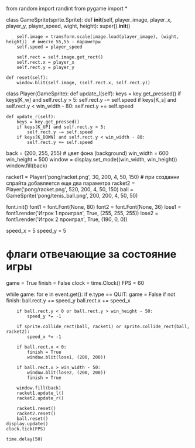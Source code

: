 from random import randint
from pygame import *


class GameSprite(sprite.Sprite):
    def __init__(self, player_image, player_x, player_y, player_speed, wight,
                 height):
        super().__init__()

        self.image = transform.scale(image.load(player_image), (wight, height))  # вместе 55,55 - параметры
        self.speed = player_speed

        self.rect = self.image.get_rect()
        self.rect.x = player_x
        self.rect.y = player_y

    def reset(self):
        window.blit(self.image, (self.rect.x, self.rect.y))


class Player(GameSprite):
    def update_l(self):
        keys = key.get_pressed()
        if keys[K_w] and self.rect.y > 5:
            self.rect.y -= self.speed
        if keys[K_s] and self.rect.y < win_width - 80:
            self.rect.y += self.speed

    def update_r(self):
        keys = key.get_pressed()
        if keys[K_UP] and self.rect.y > 5:
            self.rect.y -= self.speed
        if keys[K_DOWN] and self.rect.y < win_width - 80:
            self.rect.y += self.speed


back = (200, 255, 255)  # цвет фона (background)
win_width = 600
win_height = 500
window = display.set_mode((win_width, win_height))
window.fill(back)

racket1 = Player('pong/racket.png', 30, 200, 4, 50, 150)  # при созданни спрайта добавляется еще два параметра
racket2 = Player('pong/racket.png', 520, 200, 4, 50, 150)
ball = GameSprite('pong/tenis_ball.png', 200, 200, 4, 50, 50)

font.init()
font1 = font.Font(None, 80)
font2 = font.Font(None, 36)
lose1 = font1.render('Игрок 1 проиграл', True, (255, 255, 255))
lose2 = font1.render('Игрок 2 проиграл', True, (180, 0, 0))

speed_x = 5
speed_y = 5
# флаги отвечающие за состояние игры
game = True
finish = False
clock = time.Clock()
FPS = 60

while game:
    for e in event.get():
        if e.type == QUIT:
            game = False
    if not finish:
        ball.rect.y += speed_y
        ball.rect.x += speed_x

        if ball.rect.y < 0 or ball.rect.y > win_height - 50:
            speed_y *= -1

        if sprite.collide_rect(ball, racket1) or sprite.collide_rect(ball, racket2):
            speed_x *= -1

        if ball.rect.x < 0:
            finish = True
            window.blit(lose1, (200, 200))

        if ball.rect.x > win_width - 50:
            window.blit(lose2, (200, 200))
            finish = True

        window.fill(back)
        racket1.update_l()
        racket2.update_r()

        racket1.reset()
        racket2.reset()
        ball.reset()
    display.update()
    clock.tick(FPS)

    time.delay(50)
